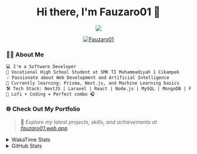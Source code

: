 <h1 align="center">Hi there, I'm Fauzaro01 👋</h1>

<p align="center">
  <img src="https://readme-typing-svg.herokuapp.com?font=Fira+Code&size=22&pause=1000&center=true&vCenter=true&width=460&lines=Full+Stack+Web+Developer;Self-Taught+Programmer;Always+Learning+New+Things;Love+to+Build+Cool+Stuff+😎" />
</p>

<p align="center">
  <a href="https://github.com/Fauzaro01">
    <img src="https://komarev.com/ghpvc/?username=Fauzaro01&label=Profile+views&color=blue&style=flat" alt="Fauzaro01" />
  </a>
</p>

### 👨‍💻 About Me

```txt
💻 I'm a Software Developer
🏫 Vocational High School Student at SMK TI Muhammadiyah 1 Cikampek
💡 Passionate about Web Development and Artificial Intelligence
🌱 Currently learning: Prisma, Next.js, and Machine Learning basics
🛠️ Tech Stack: NextJS | Laravel | React | Node.js | MySQL | MongoDB | PrismaJS
🎵 Lofi + Coding = Perfect combo 🎧
```


### 🌐 Check Out My Portfolio

> 📎 *Explore my latest projects, skills, and achievements at [fauzaro01.web.app](https://fauzaro01.web.app)*


<details>
  <summary>
     WakaTime Stats
  </summary>
  <br>
  
  <!--START_SECTION:waka-->

```txt
From: 10 September 2021 - To: 12 September 2025

Total Time: 976 hrs 23 mins

JavaScript          316 hrs 39 mins ████████░░░░░░░░░░░░░░░░░   32.43 %
PHP                 181 hrs 50 mins ████▓░░░░░░░░░░░░░░░░░░░░   18.62 %
HTML                107 hrs 53 mins ██▓░░░░░░░░░░░░░░░░░░░░░░   11.05 %
Blade Template      86 hrs 15 mins  ██▒░░░░░░░░░░░░░░░░░░░░░░   08.83 %
EJS                 69 hrs 24 mins  █▓░░░░░░░░░░░░░░░░░░░░░░░   07.11 %
Java                43 hrs 21 mins  █░░░░░░░░░░░░░░░░░░░░░░░░   04.44 %
CSS                 37 hrs 16 mins  █░░░░░░░░░░░░░░░░░░░░░░░░   03.82 %
JSON                35 hrs 7 mins   █░░░░░░░░░░░░░░░░░░░░░░░░   03.60 %
TypeScript          20 hrs 10 mins  ▓░░░░░░░░░░░░░░░░░░░░░░░░   02.07 %
Python              13 hrs 52 mins  ▒░░░░░░░░░░░░░░░░░░░░░░░░   01.42 %
```

<!--END_SECTION:waka-->
</details>
<details>
  <summary>
    GitHub Stats
  </summary>
  <br>
  <div align="center">
    <img src="https://github-readme-stats.vercel.app/api?username=Fauzaro01&show_icons=true&theme=algolia" alt="Fauzaro01's GitHub Stats" style="margin: 20px;" />
    <img src="https://github-readme-streak-stats.herokuapp.com/?user=Fauzaro01&theme=algolia" alt="Fauzaro01's GitHub Streak" style="margin: 20px;" />
  </div>

  <div align="center">
    <img src="https://github-readme-stats.vercel.app/api?username=Fauzaro01&show_icons=true&locale=en&count_private=true&hide_rank=true&custom_title=My%20GitHub%20Stats&disable_animations=true&theme=algolia" alt="Fauzaro01's Stars" style="margin: 20px;" />
    <img src="https://github-readme-stats.vercel.app/api/top-langs/?username=Fauzaro01&langs_count=8&theme=algolia&layout=compact" alt="Top Languages" style="margin: 20px;" />
  </div>
</details>

